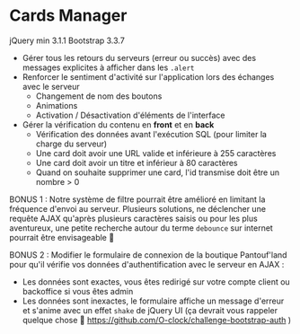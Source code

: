# Cards Manager

jQuery min 3.1.1
Bootstrap 3.3.7

- Gérer tous les retours du serveurs (erreur ou succès) avec des messages explicites à afficher dans les `.alert`
- Renforcer le sentiment d'activité sur l'application lors des échanges avec le serveur
    - Changement de nom des boutons
    - Animations
    - Activation / Désactivation d'éléments de l'interface
- Gérer la vérification du contenu en **front** et en **back**
    - Vérification des données avant l'exécution SQL (pour limiter la charge du serveur)
    - Une card doit avoir une URL valide et inférieure à 255 caractères
    - Une card doit avoir un titre et inférieur à 80 caractères
    - Quand on souhaite supprimer une card, l'id transmise doit être un nombre > 0

BONUS 1 : Notre système de filtre pourrait être amélioré en limitant la fréquence d'envoi au serveur. Plusieurs solutions, ne déclencher une requête AJAX qu'après plusieurs caractères saisis ou pour les plus aventureux, une petite recherche autour du terme `debounce` sur internet pourrait être envisageable :slightly_smiling_face:

BONUS 2 : Modifier le formulaire de connexion de la boutique Pantouf'land pour qu'il vérifie vos données d'authentification avec le serveur en AJAX :
- Les données sont exactes, vous êtes redirigé sur votre compte client ou backoffice si vous êtes admin
- Les données sont inexactes, le formulaire affiche un message d'erreur et s'anime avec un effet `shake` de jQuery UI (ça devrait vous rappeler quelque chose :slightly_smiling_face: https://github.com/O-clock/challenge-bootstrap-auth  )
